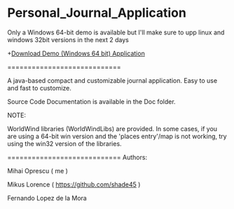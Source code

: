 Personal_Journal_Application
============================

Only a Windows 64-bit demo is available but I'll make sure to upp linux and windows 32bit versions in the next 2 days

+[Download Demo (Windows 64 bit) Application](https://github.com/penguinsource/Personal_Journal_Application/blob/master/demo/Demo(64bit).jar?raw=true)

============================

A java-based compact and customizable journal application. Easy to use and fast to customize.

Source Code Documentation is available in the Doc folder.

NOTE:

WorldWind libraries (WorldWindLibs) are provided. In some cases, if you are using a 64-bit win version and
the 'places entry'/map is not working, try using the win32 version of the libraries.


============================
Authors:

Mihai Oprescu ( me )

Mikus Lorence ( https://github.com/shade45 )

Fernando Lopez de la Mora

